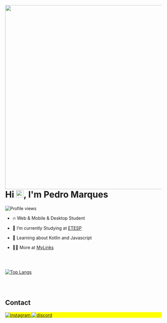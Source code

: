 <img align="right" height="590em" src="https://raw.githubusercontent.com/gist/PEDROHMCS/08e890b1635c0253ccddcb06f14dddb3/raw/bf7d9e6e1541fb316d8934cc0818f7ab2938b9f3/githubprof.svg"/>
<h1 align="left">Hi <img src="https://gist.github.com/arunprakashpj/48aa20057048b46c6f9ba9d114a8b76f/raw/69a9d496f651091a509ea8d9913c4aef5c419afb/Hi.gif" height="24px">, I'm Pedro Marques</h1>
<p align="left"> <img src="https://komarev.com/ghpvc/?username=pedrohmcs&color=yellow" alt="Profile views" /> </p>

- 🔥 Web & Mobile & Desktop Student

- 🔭 I’m currently Studying at [ETESP](http://www.etesaopaulo.com.br)

- 💬 Learning about Kotlin and Javascript

- 👨‍💻 More at [MyLinks](pedrohmcs.github.io/myLinks)

<!--

<br><br>

## 🛠 &nbsp;Tech Stack

![JavaScript](https://img.shields.io/badge/-JavaScript-05122A?style=flat&logo=javascript)&nbsp;
![Node.js](https://img.shields.io/badge/-Node.js-05122A?style=flat&logo=node.js)&nbsp;
![HTML](https://img.shields.io/badge/-HTML-05122A?style=flat&logo=HTML5)&nbsp;
![CSS](https://img.shields.io/badge/-CSS-05122A?style=flat&logo=CSS3&logoColor=1572B6)&nbsp;
![React](https://img.shields.io/badge/-React-05122A?style=flat&logo=react)&nbsp;
![Git](https://img.shields.io/badge/-Git-05122A?style=flat&logo=git)&nbsp;
![GitHub](https://img.shields.io/badge/-GitHub-05122A?style=flat&logo=github)&nbsp;
![Markdown](https://img.shields.io/badge/-Markdown-05122A?style=flat&logo=markdown)&nbsp;
![Visual Studio Code](https://img.shields.io/badge/-Visual%20Studio%20Code-05122A?style=flat&logo=visual-studio-code&logoColor=007ACC)&nbsp;
![PostgreSQL](https://img.shields.io/badge/-PostgreSQL-05122A?style=flat&logo=postgresql)&nbsp;
![SQLite](https://img.shields.io/badge/-SQLite-05122A?style=flat&logo=sqlite)&nbsp;

<br><br>

## ⚙️ &nbsp;GitHub Analytics

<p align="left">
<img width="530em" src="https://github-readme-stats.vercel.app/api?username=maykbrito&show_icons=true&theme=vision-friendly-dark" alt="maykbrito's stats"/>
<img width="530em" src="https://github-readme-stats.vercel.app/api/top-langs/?username=maykbrito&layout=compact&theme=vision-friendly-dark" alt="maykbrito's most languages"/>
</p>
-->
<br>
<br>

[![Top Langs](https://github-readme-stats.vercel.app/api/top-langs/?username=pedrohmcs&layout=compact&theme=tokyonight)](https://github.com/anuraghazra/github-readme-stats)

<br><br>

## Contact

<p align="left" style="background:yellow">
<a href="https://instagram.com/pedroh_mrqs" target="_blank">
   <img align="center" src="https://img.shields.io/badge/-pedroh_mrqs-05122A?style=flat&logo=instagram" alt="instagram"/>
</a>
<a href="https://discordapp.com/users/_d4rk1n" target="_blank">
   <img align="center" src="https://img.shields.io/badge/-__d4rk1n-05122A?style=flat&logo=discord" alt="discord"/>
</a>
  
</p>

<!--

<img width="490em" src="https://github-readme-twitter-gazf.vercel.app/api?id=maykbrito&layout=wide&show_reply=off&show_retweet=off" />


**maykbrito/maykbrito** is a ✨ _special_ ✨ repository because its `README.md` (this file) appears on your GitHub profile.

Here are some ideas to get you started:

- 🔭 I’m currently working on ...
- 🌱 I’m currently learning ...
- 👯 I’m looking to collaborate on ...
- 🤔 I’m looking for help with ...
- 💬 Ask me about ...
- 📫 How to reach me: ...
- 😄 Pronouns: ...
- ⚡ Fun fact: ...
-->
